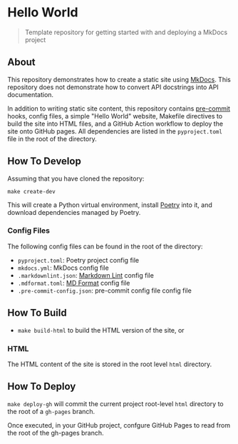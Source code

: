 # Hello World

> Template repository for getting started with and deploying a MkDocs project

## About

This repository demonstrates how to create a static site using
[MkDocs](https://www.mkdocs.org/). This repository does not demonstrate how to
convert API docstrings into API documentation.

In addition to writing static site content, this repository contains
[pre-commit](https://pre-commit.com/) hooks, config files, a simple "Hello
World" website, Makefile directives to build the site into HTML files, and a
GitHub Action workflow to deploy the site onto GitHub pages. All dependencies
are listed in the `pyproject.toml` file in the root of the directory.

## How To Develop

Assuming that you have cloned the repository:

`make create-dev`

This will create a Python virtual environment, install
[Poetry](https://python-poetry.org/) into it, and download dependencies managed
by Poetry.

### Config Files

The following config files can be found in the root of the directory:

- `pyproject.toml`: Poetry project config file
- `mkdocs.yml`: MkDocs config file
- `.markdownlint.json`:
  [Markdown Lint](https://github.com/DavidAnson/markdownlint) config file
- `.mdformat.toml`: [MD Format](https://github.com/hukkin/mdformat) config file
- `.pre-commit-config.json`: pre-commit config file config file

## How To Build

- `make build-html` to build the HTML version of the site, or

### HTML

The HTML content of the site is stored in the root level `html` directory.

## How To Deploy

`make deploy-gh` will commit the current project root-level `html` directory to
the root of a `gh-pages` branch.

Once executed, in your GitHub project, confgure GitHub Pages to read from the
root of the gh-pages branch.
